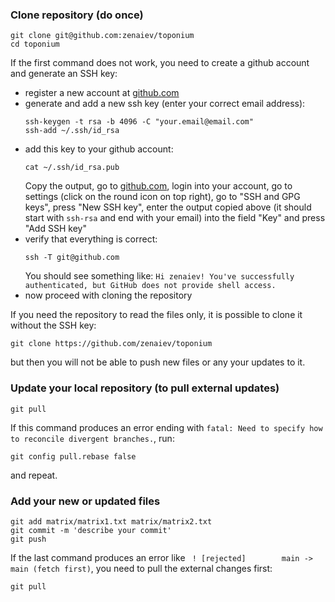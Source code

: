 ### Clone repository (do once)

```
git clone git@github.com:zenaiev/toponium
cd toponium
```

If the first command does not work, you need to create a github account and generate an SSH key:

 - register a new account at [github.com](https://github.com/)
 - generate and add a new ssh key (enter your correct email address):
   ```
   ssh-keygen -t rsa -b 4096 -C "your.email@email.com"
   ssh-add ~/.ssh/id_rsa
   ```
 - add this key to your github account:
   ```
   cat ~/.ssh/id_rsa.pub
   ```
   Copy the output, go to [github.com](https://github.com/), login into your account, go to settings (click on the round icon on top right), go to "SSH and GPG keys", press "New SSH key", enter the output copied above (it should start with `ssh-rsa` and end with your email) into the field "Key" and press "Add SSH key"
 - verify that everything is correct:
   ```
   ssh -T git@github.com
   ```
   You should see something like: `Hi zenaiev! You've successfully authenticated, but GitHub does not provide shell access.`
 - now proceed with cloning the repository

If you need the repository to read the files only, it is possible to clone it without the SSH key:
```
git clone https://github.com/zenaiev/toponium
```
but then you will not be able to push new files or any your updates to it.

### Update your local repository (to pull external updates)

```
git pull
```
If this command produces an error ending with `fatal: Need to specify how to reconcile divergent branches.`, run:
```
git config pull.rebase false
```
and repeat.

### Add your new or updated files

```
git add matrix/matrix1.txt matrix/matrix2.txt
git commit -m 'describe your commit'
git push
```
If the last command produces an error like ` ! [rejected]        main -> main (fetch first)`, you need to pull the external changes first:
```
git pull
```
